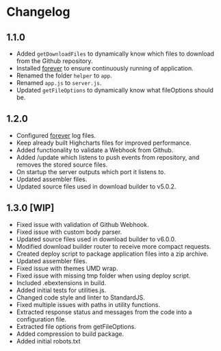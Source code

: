# Changelog

## 1.1.0
- Added `getDownloadFiles` to dynamically know which files to download from the Github repository.
- Installed [forever](https://www.npmjs.com/package/forever) to ensure continuously running of application.
- Renamed the folder `helper` to `app`.
- Renamed `app.js` to `server.js`.
- Updated `getFileOptions` to dynamically know what fileOptions should be.

## 1.2.0
- Configured [forever](https://www.npmjs.com/package/forever) log files. 
- Keep already built Highcharts files for improved performance.
- Added functionality to validate a Webhook from Github.
- Added /update which listens to push events from repository, and removes the stored source files.
- On startup the server outputs which port it listens to.
- Updated assembler files.
- Updated source files used in download builder to v5.0.2.

## 1.3.0 [WIP]
- Fixed issue with validation of Github Webhook.
- Fixed issue with custom body parser.
- Updated source files used in download builder to v6.0.0.
- Modified download builder router to receive more compact requests.
- Created deploy script to package application files into a zip archive.
- Updated assembler files.
- Fixed issue with themes UMD wrap.
- Fixed issue with missing tmp folder when using deploy script.
- Included .ebextensions in build.
- Added initial tests for utilities.js.
- Changed code style and linter to StandardJS.
- Fixed multiple issues with paths in utility functions.
- Extracted response status and messages from the code into a configuration file.
- Extracted file options from getFileOptions.
- Added compression to build package.
- Added initial robots.txt